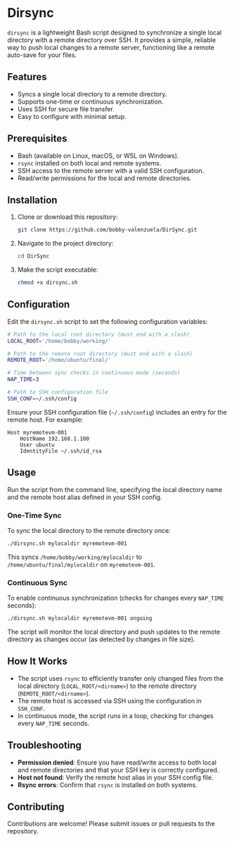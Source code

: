 
# Dirsync
`dirsync` is a lightweight Bash script designed to synchronize a single local directory with a remote directory over SSH. It provides a simple, reliable way to push local changes to a remote server, functioning like a remote auto-save for your files.

## Features
- Syncs a single local directory to a remote directory.
- Supports one-time or continuous synchronization.
- Uses SSH for secure file transfer.
- Easy to configure with minimal setup.

## Prerequisites
- Bash (available on Linux, macOS, or WSL on Windows).
- `rsync` installed on both local and remote systems.
- SSH access to the remote server with a valid SSH configuration.
- Read/write permissions for the local and remote directories.

## Installation
1. Clone or download this repository:
   ```bash
   git clone https://github.com/bobby-valenzuela/DirSync.git
   ```
2. Navigate to the project directory:
   ```bash
   cd DirSync
   ```
3. Make the script executable:
   ```bash
   chmod +x dirsync.sh
   ```

## Configuration
Edit the `dirsync.sh` script to set the following configuration variables:

```bash
# Path to the local root directory (must end with a slash)
LOCAL_ROOT='/home/bobby/working/'

# Path to the remote root directory (must end with a slash)
REMOTE_ROOT='/home/ubuntu/final/'

# Time between sync checks in continuous mode (seconds)
NAP_TIME=3

# Path to SSH configuration file
SSH_CONF=~/.ssh/config
```

Ensure your SSH configuration file (`~/.ssh/config`) includes an entry for the remote host. For example:

```text
Host myremotevm-001
    HostName 192.168.1.100
    User ubuntu
    IdentityFile ~/.ssh/id_rsa
```

## Usage
Run the script from the command line, specifying the local directory name and the remote host alias defined in your SSH config.

### One-Time Sync
To sync the local directory to the remote directory once:

```bash
./dirsync.sh mylocaldir myremotevm-001
```

This syncs `/home/bobby/working/mylocaldir` to `/home/ubuntu/final/mylocaldir` on `myremotevm-001`.

### Continuous Sync
To enable continuous synchronization (checks for changes every `NAP_TIME` seconds):

```bash
./dirsync.sh mylocaldir myremotevm-001 ongoing
```

The script will monitor the local directory and push updates to the remote directory as changes occur (as detected by changes in file size).

## How It Works
- The script uses `rsync` to efficiently transfer only changed files from the local directory (`LOCAL_ROOT/<dirname>`) to the remote directory (`REMOTE_ROOT/<dirname>`).
- The remote host is accessed via SSH using the configuration in `SSH_CONF`.
- In continuous mode, the script runs in a loop, checking for changes every `NAP_TIME` seconds.

## Troubleshooting
- **Permission denied**: Ensure you have read/write access to both local and remote directories and that your SSH key is correctly configured.
- **Host not found**: Verify the remote host alias in your SSH config file.
- **Rsync errors**: Confirm that `rsync` is installed on both systems.

## Contributing
Contributions are welcome! Please submit issues or pull requests to the repository.

